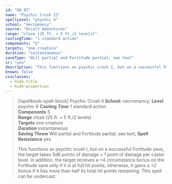 ```yaml
---
id: "OA_97"
name: "Psychic Crush II"
spellLevel: "psychic 6"
school: "necromancy"
source: "Occult Adventures"
range: "close (25 ft. + 5 ft./2 levels)"
castingTime: "1 standard action"
components: "S"
targets: "one creature"
duration: "instantaneous"
saveType: "Will partial and Fortitude partial; see text"
sr: "yes"
description: "This functions as psychic crush I, but on a successful Fortitude save, the target takes 5d6 points of damage + 1 point of  damage per caster level. In addition, the target receives a +4 circumstance bonus on the Fortitude save only if it is at full hit points; otherwise, it gains a +2 bonus if it has more than half its total hit points remaining. This spell can be undercast."
known: false
cssclasses:
  - hide-title
  - hide-properties
---
```


> [!spellbook-spell-block] Psychic Crush II
> **School:** necromancy; **Level** psychic 6
> **Casting Time** 1 standard action  
> **Components** S  
> **Range** close (25 ft. + 5 ft./2 levels)  
> **Targets** one creature  
> **Duration** instantaneous  
> **Saving Throw** Will partial and Fortitude partial; see text; **Spell Resistance** yes
> 
> This functions as psychic crush I, but on a successful Fortitude save, the target takes 5d6 points of damage + 1 point of  damage per caster level. In addition, the target receives a +4 circumstance bonus on the Fortitude save only if it is at full hit points; otherwise, it gains a +2 bonus if it has more than half its total hit points remaining. This spell can be undercast.